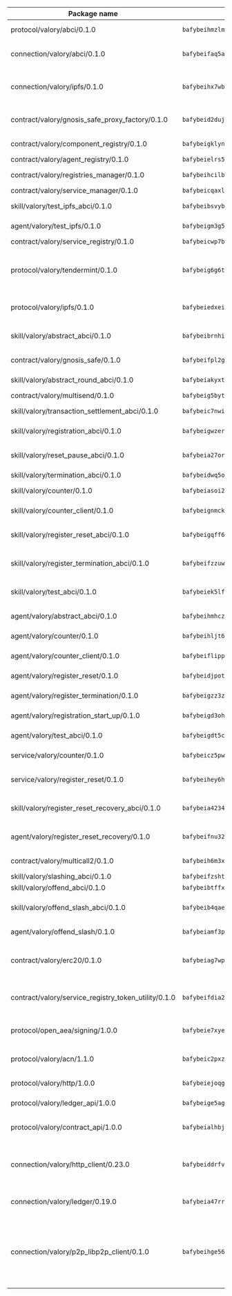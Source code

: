 | Package name                                                  | Package hash                                                  | Description                                                                                                                |
| ------------------------------------------------------------- | ------------------------------------------------------------- | -------------------------------------------------------------------------------------------------------------------------- |
| protocol/valory/abci/0.1.0                                    | `bafybeihmzlmmb4pdo3zkhg6ehuyaa4lhw7bfpclln2o2z7v3o6fcep26iu` | A protocol for ABCI requests and responses.                                                                                |
| connection/valory/abci/0.1.0                                  | `bafybeifaq5afclxuco2mp76h4mviktrpe3pjm3b5zs2ufheeby3ziapjma` | connection to wrap communication with an ABCI server.                                                                      |
| connection/valory/ipfs/0.1.0                                  | `bafybeihx7wb5hngjobw2salzqqryrhxvmxfuw7o2npjyqd2talmh2flqeq` | A connection responsible for uploading and downloading files from IPFS.                                                    |
| contract/valory/gnosis_safe_proxy_factory/0.1.0               | `bafybeid2dujvxf2aiys65jfbobu7r3p6jgsg3hvjuwtzuwlh2g5elkqg2y` | Gnosis Safe proxy factory (GnosisSafeProxyFactory) contract                                                                |
| contract/valory/component_registry/0.1.0                      | `bafybeigklynwl3mfav5yt5zdkrqe6rukv4ygdhpdusk66ojt4jj7tunxcy` | Component registry contract                                                                                                |
| contract/valory/agent_registry/0.1.0                          | `bafybeielrs5qih3r6qhnily6x4h4j4j6kux6eqr546homow4c5ljgfyljq` | Agent registry contract                                                                                                    |
| contract/valory/registries_manager/0.1.0                      | `bafybeihcilb27ekgoplmc43iog2zrus63fufql4rly2umbuj573nu3zpg4` | Registries Manager contract                                                                                                |
| contract/valory/service_manager/0.1.0                         | `bafybeicqaxlgnqwrv3uucb2wm36zrptg4p5kcuh44v6chqv5ius3z6x4yi` | Service Manager contract                                                                                                   |
| skill/valory/test_ipfs_abci/0.1.0                             | `bafybeibsvyb7zoppdrcutuwr7ycm62dqv4twblvigvqwm3jm2ewk4iw7ny` | IPFS e2e testing application.                                                                                              |
| agent/valory/test_ipfs/0.1.0                                  | `bafybeigm3g5vb7kgq6oaatjohrvfaxrw6bu7ioieqazgukabc75f5gjgnq` | Agent for testing the ABCI connection.                                                                                     |
| contract/valory/service_registry/0.1.0                        | `bafybeicwp7b4wrxcko66cfylhnaiwzdupo75ixlcol73ww6vxapx33gtpi` | Service Registry contract                                                                                                  |
| protocol/valory/tendermint/0.1.0                              | `bafybeig6g6twajlwssfbfp5rlnu5mwzuu5kgak5cs4fich7rlkx6whesnu` | A protocol for communication between two AEAs to share tendermint configuration details.                                   |
| protocol/valory/ipfs/0.1.0                                    | `bafybeiedxeismnx3k5ty4mvvhlqideixlhqmi5mtcki4lxqfa7uqh7p33u` | A protocol specification for IPFS requests and responses.                                                                  |
| skill/valory/abstract_abci/0.1.0                              | `bafybeibrnhif75ox3eb2ynx4monskmgzcfxp4zo5ed55k5axdirjhpnn54` | The abci skill provides a template of an ABCI application.                                                                 |
| contract/valory/gnosis_safe/0.1.0                             | `bafybeifpl2gaym4osfvqnmpewjr5hx2fbmwf6nomhkr5w2wkdosbynx53a` | Gnosis Safe (GnosisSafeL2) contract                                                                                        |
| skill/valory/abstract_round_abci/0.1.0                        | `bafybeiakyxt7ndt2jjgvkf4kjp5wr6lx3b2pkje4ryfj3mg3cuweev6nqu` | abstract round-based ABCI application                                                                                      |
| contract/valory/multisend/0.1.0                               | `bafybeig5byt5urg2d2bsecufxe5ql7f4mezg3mekfleeh32nmuusx66p4y` | MultiSend contract                                                                                                         |
| skill/valory/transaction_settlement_abci/0.1.0                | `bafybeic7nwidijwon6stli3wdswy57berj3yq6zm5vx6gmziom76fmnbku` | ABCI application for transaction settlement.                                                                               |
| skill/valory/registration_abci/0.1.0                          | `bafybeigwzer2qyyvndou2edkajmlpkmtexl5oll3g5nhh2ptj53kcjipca` | ABCI application for common apps.                                                                                          |
| skill/valory/reset_pause_abci/0.1.0                           | `bafybeia27ornjqdldmfuj3rpw42u5aq5ux4rxc42gfgxojhgzrlt5y46zu` | ABCI application for resetting and pausing app executions.                                                                 |
| skill/valory/termination_abci/0.1.0                           | `bafybeidwq5olxrzewftl6jigh64cgmas6d4x5ozdcbirbzfhjbx5qkcywq` | Termination skill.                                                                                                         |
| skill/valory/counter/0.1.0                                    | `bafybeiasoi2uua5kx52fmisongsbvktsnqa6lx6pdsamwxhucu3fyycizm` | The ABCI Counter application example.                                                                                      |
| skill/valory/counter_client/0.1.0                             | `bafybeignmckuvyuzvnwuhuor7oewy6yu7mpqht6ot46tznwujj5uu5ghc4` | A client for the ABCI counter application.                                                                                 |
| skill/valory/register_reset_abci/0.1.0                        | `bafybeigqff63gyy3censn3krai5thggnepzjrsmlfxcyjkn4kiecx2s4fy` | ABCI application for dummy skill that registers and resets                                                                 |
| skill/valory/register_termination_abci/0.1.0                  | `bafybeifzzuw3o36tdjw7rlf3ymeuukfg7qf3ijrdze7xgunagpfk3rec7m` | ABCI application for dummy skill that registers and resets                                                                 |
| skill/valory/test_abci/0.1.0                                  | `bafybeiek5lfpdwxtshdghq4alk5zjf2n3hsnlxxrxih34vqhfim2v2mmfy` | ABCI application for testing the ABCI connection.                                                                          |
| agent/valory/abstract_abci/0.1.0                              | `bafybeihmhczj7jufmno2x74hkhyut6pcxc7avpfecklqe4hdjt6etk5y7m` | The abstract ABCI AEA - for testing purposes only.                                                                         |
| agent/valory/counter/0.1.0                                    | `bafybeihljt6fhe2bmlbeewc5ci5vk4ygfunuu4pht4jhapjyjuebxcvdyi` | The ABCI Counter example as an AEA                                                                                         |
| agent/valory/counter_client/0.1.0                             | `bafybeiflippzeakw35jhoih6fremphknicrf46cwx7jbgmelcmuxdrweky` | The ABCI Counter example as an AEA                                                                                         |
| agent/valory/register_reset/0.1.0                             | `bafybeidjpotzk7m3fszqnarksri7tc7fkvyynwewg44pr77edcsps2rvh4` | Register reset to replicate Tendermint issue.                                                                              |
| agent/valory/register_termination/0.1.0                       | `bafybeigzz3zuc5zlgwagcacwou6aipnxqchbaxrp4r55g5ydpyc7hhpc74` | Register terminate to test the termination feature.                                                                        |
| agent/valory/registration_start_up/0.1.0                      | `bafybeigd3ohc36kt45xs6wcswwqvtysqp6j6ywaq7whf5m5qav72p5djna` | Registration start-up ABCI example.                                                                                        |
| agent/valory/test_abci/0.1.0                                  | `bafybeigdt5c4643giaw3wmpipnwhet2mwi4oxjwfsyshenb2dlbth6szsy` | Agent for testing the ABCI connection.                                                                                     |
| service/valory/counter/0.1.0                                  | `bafybeicz5pwxexvjq3kqhggqfl7n7nqsjh7t6zl5pmr7d3uv3m572pyiq4` | A set of agents incrementing a counter                                                                                     |
| service/valory/register_reset/0.1.0                           | `bafybeihey6hob4n6gbegkp7olft3awwzdg2e27evoesgx3x3jfcdiu7sie` | Test and debug tendermint reset mechanism.                                                                                 |
| skill/valory/register_reset_recovery_abci/0.1.0               | `bafybeia4234b5b6qtqgei7552hyaz76rhtz3hwxz7wlqbs2mutaclyl3kq` | ABCI application for dummy skill that registers and resets                                                                 |
| agent/valory/register_reset_recovery/0.1.0                    | `bafybeifnu32vzvcpx4typr5smw7gasvfwmai5pnyacitskrvxjyzbdrdtu` | Agent to showcase hard reset as a recovery mechanism.                                                                      |
| contract/valory/multicall2/0.1.0                              | `bafybeih6m3xj47t4z4r6a4oi4n7wlg7os6wqkrhyz3xg6j3eghqwryg5de` | The MakerDAO multicall2 contract.                                                                                          |
| skill/valory/slashing_abci/0.1.0                              | `bafybeifzshtemzlncegudnifwsb6rcxl65xuseqcblsevkwvvuzh6ig44e` | Slashing skill.                                                                                                            |
| skill/valory/offend_abci/0.1.0                                | `bafybeibtffx6pizehwqjab44vjhhbhdbnvlzbnm562b47ylv6l57znhmaq` | Offend ABCI application.                                                                                                   |
| skill/valory/offend_slash_abci/0.1.0                          | `bafybeib4qaeguwzujatcpokv7oyktlcm3ggsc5g6dautz4ueeotkinokia` | ABCI application used in order to test the slashing abci                                                                   |
| agent/valory/offend_slash/0.1.0                               | `bafybeiamf3pzvmpfkdrsm4czlpeetnwslopvw4hs2kcee2yiknns3z774y` | Offend and slash to test the slashing feature.                                                                             |
| contract/valory/erc20/0.1.0                                   | `bafybeiag7wpfri44bwrx26374mnxyglmwxod6gu37foqkvloqr7oeldlgu` | The scaffold contract scaffolds a contract to be implemented by the developer.                                             |
| contract/valory/service_registry_token_utility/0.1.0          | `bafybeifdia2y5546tvk6xzxeaqzf2n5n7dutj2hdzbgenxohaqhjtnjqm4` | The scaffold contract scaffolds a contract to be implemented by the developer.                                             |
| protocol/open_aea/signing/1.0.0                               | `bafybeie7xyems76v5b4wc2lmaidcujizpxfzjnnwdeokmhje53g7ym25ii` | A protocol for communication between skills and decision maker.                                                            |
| protocol/valory/acn/1.1.0                                     | `bafybeic2pxzfc3voxl2ejhcqyf2ehm4wm5gxvgx7bliloiqi2uppmq6weu` | The protocol used for envelope delivery on the ACN.                                                                        |
| protocol/valory/http/1.0.0                                    | `bafybeiejoqgv7finfxo3rcvvovrlj5ccrbgxodjq43uo26ylpowsa3llfe` | A protocol for HTTP requests and responses.                                                                                |
| protocol/valory/ledger_api/1.0.0                              | `bafybeige5agrztgzfevyglf7mb4o7pzfttmq4f6zi765y4g2zvftbyowru` | A protocol for ledger APIs requests and responses.                                                                         |
| protocol/valory/contract_api/1.0.0                            | `bafybeialhbjvwiwcnqq3ysxcyemobcbie7xza66gaofcvla5njezkvhcka` | A protocol for contract APIs requests and responses.                                                                       |
| connection/valory/http_client/0.23.0                          | `bafybeiddrfvomrmgvh5yuv2coq7ci72wcdf663stayi3m5aawnj4srggce` | The HTTP_client connection that wraps a web-based client connecting to a RESTful API specification.                        |
| connection/valory/ledger/0.19.0                               | `bafybeia47rr37ianvwsh77tjjpv3nwif5sywhhy2fbdshnz4a2icwln76a` | A connection to interact with any ledger API and contract API.                                                             |
| connection/valory/p2p_libp2p_client/0.1.0                     | `bafybeihge56dn3xep2dzomu7rtvbgo4uc2qqh7ljl3fubqdi2lq44gs5lq` | The libp2p client connection implements a tcp connection to a running libp2p node as a traffic delegate to send/receive envelopes to/from agents in the DHT. |
